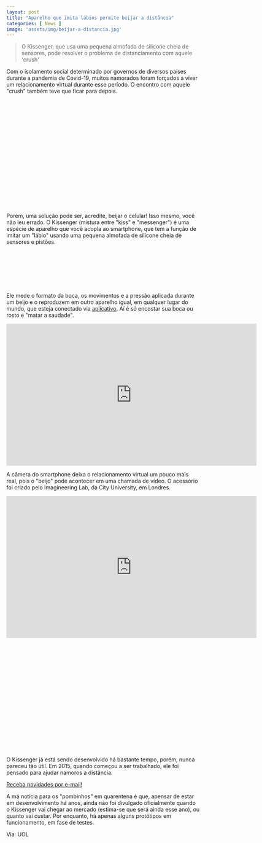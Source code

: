 ```yaml
---
layout: post
title: "Aparelho que imita lábios permite beijar a distância"
categories: [ News ]
image: 'assets/img/beijar-a-distancia.jpg'
---
```


> O Kissenger, que usa uma pequena almofada de silicone cheia de sensores, pode resolver o problema de distanciamento com aquele 'crush'

Com o isolamento social determinado por governos de diversos países durante a pandemia de Covid-19, muitos namorados foram forçados a viver um relacionamento virtual durante esse período. O encontro com aquele "crush" também teve que ficar para depois.

<!-- QUADRADO -->
<script async src="//pagead2.googlesyndication.com/pagead/js/adsbygoogle.js"></script>
<ins class="adsbygoogle"
style="display:inline-block;width:336px;height:280px"
data-ad-client="ca-pub-2838251107855362"
data-ad-slot="5351066970"></ins>
<script>
(adsbygoogle = window.adsbygoogle || []).push({});
</script>

Porém, uma solução pode ser, acredite, beijar o celular! Isso mesmo, você não leu errado. O Kissenger (mistura entre "kiss" e "messenger") é uma espécie de aparelho que você acopla ao smartphone, que tem a função de imitar um "lábio" usando uma pequena almofada de silicone cheia de sensores e pistões.

<!-- MINI ANÚNCIO -->
<script async src="//pagead2.googlesyndication.com/pagead/js/adsbygoogle.js"></script>
<!-- Games Root -->
<ins class="adsbygoogle"
style="display:inline-block;width:730px;height:95px"
data-ad-client="ca-pub-2838251107855362"
data-ad-slot="5351066970"></ins>
<script>
(adsbygoogle = window.adsbygoogle || []).push({});
</script>

Ele mede o formato da boca, os movimentos e a pressão aplicada durante um beijo e o reproduzem em outro aparelho igual, em qualquer lugar do mundo, que esteja conectado via [aplicativo](http://kissenger.lovotics.com/). Aí é só encostar sua boca ou rosto e "matar a saudade".

<!-- RETANGULO LARGO 2 -->
<script async src="//pagead2.googlesyndication.com/pagead/js/adsbygoogle.js"></script>
<ins class="adsbygoogle"
style="display:block; text-align:center;"
data-ad-layout="in-article"
data-ad-format="fluid"
data-ad-client="ca-pub-2838251107855362"
data-ad-slot="8549252987"></ins>
<script>
(adsbygoogle = window.adsbygoogle || []).push({});
</script>

<iframe width="652" height="370" src="https://www.youtube.com/embed/5sfMBc7vVV0" frameborder="0" allow="accelerometer; autoplay; encrypted-media; gyroscope; picture-in-picture" allowfullscreen></iframe>

<!-- RETANGULO LARGO -->
<script async src="https://pagead2.googlesyndication.com/pagead/js/adsbygoogle.js"></script>
<!-- Informat -->
<ins class="adsbygoogle"
style="display:block"
data-ad-client="ca-pub-2838251107855362"
data-ad-slot="2327980059"
data-ad-format="auto"
data-full-width-responsive="true"></ins>
<script>
(adsbygoogle = window.adsbygoogle || []).push({});
</script>

A câmera do smartphone deixa o relacionamento virtual um pouco mais real, pois o "beijo" pode acontecer em uma chamada de vídeo. O acessório foi criado pelo Imagineering Lab, da City University, em Londres.

<iframe width="652" height="370" src="https://www.youtube.com/embed/6dsML4FCgtw" frameborder="0" allow="accelerometer; autoplay; encrypted-media; gyroscope; picture-in-picture" allowfullscreen></iframe>

<!-- QUADRADO -->
<script async src="//pagead2.googlesyndication.com/pagead/js/adsbygoogle.js"></script>
<ins class="adsbygoogle"
style="display:inline-block;width:336px;height:280px"
data-ad-client="ca-pub-2838251107855362"
data-ad-slot="5351066970"></ins>
<script>
(adsbygoogle = window.adsbygoogle || []).push({});
</script>

O Kissenger já está sendo desenvolvido há bastante tempo, porém, nunca pareceu tão útil. Em 2015, quando começou a ser trabalhado, ele foi pensado para ajudar namoros a distância.

<a href="https://terminalroot.com.br/newsletter" target="_blank" class="btn btn-danger btn-block">Receba novidades por e-mail!</a> 

A má notícia para os "pombinhos" em quarentena é que, apensar de estar em desenvolvimento há anos, ainda não foi divulgado oficialmente quando o Kissenger vai chegar ao mercado (estima-se que será ainda esse ano), ou quanto vai custar. Por enquanto, há apenas alguns protótipos em funcionamento, em fase de testes.

Via: UOL

